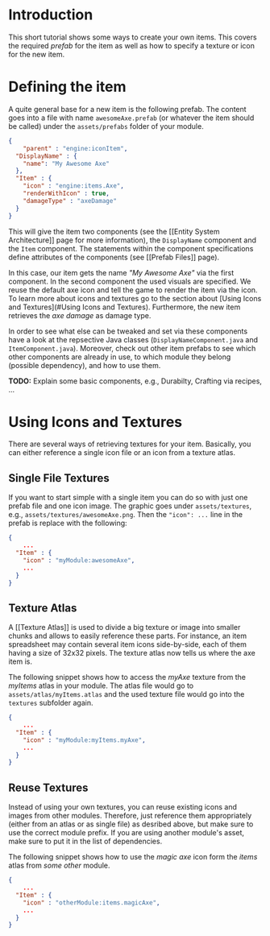 # Introduction
This short tutorial shows some ways to create your own items. This covers the required *prefab* for the item as well as how to specify a texture or icon for the new item.

# Defining the item
A quite general base for a new item is the following prefab. The content goes into a file with name `awesomeAxe.prefab` (or whatever the item should be called) under the `assets/prefabs` folder of your module. 

```json
{
	"parent" : "engine:iconItem",
  "DisplayName" : {
    "name": "My Awesome Axe"
  },
  "Item" : {
  	"icon" : "engine:items.Axe",
  	"renderWithIcon" : true,
  	"damageType" : "axeDamage"
  }
}
```

This will give the item two components (see the [[Entity System Architecture]] page for more information), the `DisplayName` component and the `Item` component. The statements within the component specifications define attributes of the components (see [[Prefab Files]] page). 

In this case, our item gets the name *"My Awesome Axe"* via the first component. In the second component the used visuals are specified. We reuse the default axe icon and tell the game to render the item via the icon. To learn more about icons and textures go to the section about [Using Icons and Textures](#Using Icons and Textures). Furthermore, the new item retrieves the *axe damage* as damage type. 

In order to see what else can be tweaked and set via these components have a look at the repsective Java classes (`DisplayNameComponent.java` and `ItemComponent.java`). Moreover, check out other item prefabs to see which other components are already in use, to which module they belong (possible dependency), and how to use them. 

__TODO:__ Explain some basic components, e.g., Durabilty, Crafting via recipes, ... 


# Using Icons and Textures
There are several ways of retrieving textures for your item. Basically, you can either reference a single icon file or an icon from a texture atlas.

## Single File Textures
If you want to start simple with a single item you can do so with just one prefab file and one icon image. The graphic goes under `assets/textures`, e.g., `assets/textures/awesomeAxe.png`. Then the `"icon": ...` line in the prefab is replace with the following:

```json
{
	...
  "Item" : {
  	"icon" : "myModule:awesomeAxe",
  	...
  }
}
```

## Texture Atlas
A [[Texture Atlas]] is used to divide a big texture or image into smaller chunks and allows to easily reference these parts. For instance, an item spreadsheet may contain several item icons side-by-side, each of them having a size of 32x32 pixels. The texture atlas now tells us where the axe item is. 

The following snippet shows how to access the *myAxe* texture from the *myItems* atlas in your module. The atlas file would go to `assets/atlas/myItems.atlas` and the used texture file would go into the `textures` subfolder again.

```json
{
	...
  "Item" : {
  	"icon" : "myModule:myItems.myAxe",
  	...
  }
}
```


## Reuse Textures
Instead of using your own textures, you can reuse existing icons and images from other modules. Therefore, just reference them appropriately (either from an atlas or as single file) as desribed above, but make sure to use the correct module prefix. If you are using another module's asset, make sure to put it in the list of dependencies. 

The following snippet shows how to use the *magic axe* icon form the *items* atlas from *some other* module.

```json
{
	...
  "Item" : {
  	"icon" : "otherModule:items.magicAxe",
  	...
  }
}
```
